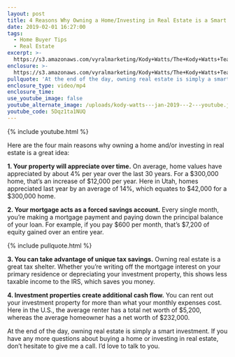 ```yaml
---
layout: post
title: 4 Reasons Why Owning a Home/Investing in Real Estate is a Smart Idea
date: 2019-02-01 16:27:00
tags:
  - Home Buyer Tips
  - Real Estate
excerpt: >-
  https://s3.amazonaws.com/vyralmarketing/Kody+Watts/The+Kody+Watts+Team-+4+Reasons+Why+Owning+a+Home-Investing+in+Real+Estate+Is+a+Smart+Idea.mp4
enclosure: >-
  https://s3.amazonaws.com/vyralmarketing/Kody+Watts/The+Kody+Watts+Team-+What+You+Need+to+Know+About+Closing+Costs.mp4
pullquote: 'At the end of the day, owning real estate is simply a smart investment.'
enclosure_type: video/mp4
enclosure_time:
use_youtube_image: false
youtube_alternate_image: /uploads/kody-watts---jan-2019---2---youtube.jpg
youtube_code: 5Dqz1ta1NUQ
---
```


{% include youtube.html %}

Here are the four main reasons why owning a home and/or investing in real estate is a great idea:

**1. Your property will appreciate over time.** On average, home values have appreciated by about 4% per year over the last 30 years. For a $300,000 home, that’s an increase of $12,000 per year. Here in Utah, homes appreciated last year by an average of 14%, which equates to $42,000 for a $300,000 home.

**2. Your mortgage acts as a forced savings account.** Every single month, you’re making a mortgage payment and paying down the principal balance of your loan. For example, if you pay $600 per month, that’s $7,200 of equity gained over an entire year.

{% include pullquote.html %}

**3. You can take advantage of unique tax savings.** Owning real estate is a great tax shelter. Whether you’re writing off the mortgage interest on your primary residence or depreciating your investment property, this shows less taxable income to the IRS, which saves you money.

**4. Investment properties create additional cash flow.** You can rent out your investment property for more than what your monthly expenses cost. Here in the U.S., the average renter has a total net worth of $5,200, whereas the average homeowner has a net worth of $232,000.

At the end of the day, owning real estate is simply a smart investment. If you have any more questions about buying a home or investing in real estate, don’t hesitate to give me a call. I’d love to talk to you.